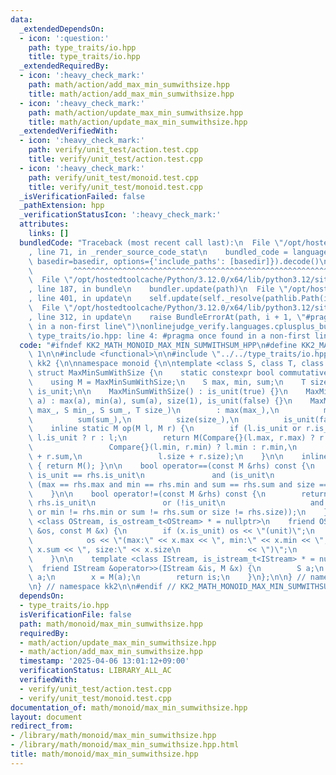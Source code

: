 ```yaml
---
data:
  _extendedDependsOn:
  - icon: ':question:'
    path: type_traits/io.hpp
    title: type_traits/io.hpp
  _extendedRequiredBy:
  - icon: ':heavy_check_mark:'
    path: math/action/add_max_min_sumwithsize.hpp
    title: math/action/add_max_min_sumwithsize.hpp
  - icon: ':heavy_check_mark:'
    path: math/action/update_max_min_sumwithsize.hpp
    title: math/action/update_max_min_sumwithsize.hpp
  _extendedVerifiedWith:
  - icon: ':heavy_check_mark:'
    path: verify/unit_test/action.test.cpp
    title: verify/unit_test/action.test.cpp
  - icon: ':heavy_check_mark:'
    path: verify/unit_test/monoid.test.cpp
    title: verify/unit_test/monoid.test.cpp
  _isVerificationFailed: false
  _pathExtension: hpp
  _verificationStatusIcon: ':heavy_check_mark:'
  attributes:
    links: []
  bundledCode: "Traceback (most recent call last):\n  File \"/opt/hostedtoolcache/Python/3.12.0/x64/lib/python3.12/site-packages/onlinejudge_verify/documentation/build.py\"\
    , line 71, in _render_source_code_stat\n    bundled_code = language.bundle(stat.path,\
    \ basedir=basedir, options={'include_paths': [basedir]}).decode()\n          \
    \         ^^^^^^^^^^^^^^^^^^^^^^^^^^^^^^^^^^^^^^^^^^^^^^^^^^^^^^^^^^^^^^^^^^^^^^^^^^^^^^^^^\n\
    \  File \"/opt/hostedtoolcache/Python/3.12.0/x64/lib/python3.12/site-packages/onlinejudge_verify/languages/cplusplus.py\"\
    , line 187, in bundle\n    bundler.update(path)\n  File \"/opt/hostedtoolcache/Python/3.12.0/x64/lib/python3.12/site-packages/onlinejudge_verify/languages/cplusplus_bundle.py\"\
    , line 401, in update\n    self.update(self._resolve(pathlib.Path(included), included_from=path))\n\
    \  File \"/opt/hostedtoolcache/Python/3.12.0/x64/lib/python3.12/site-packages/onlinejudge_verify/languages/cplusplus_bundle.py\"\
    , line 312, in update\n    raise BundleErrorAt(path, i + 1, \"#pragma once found\
    \ in a non-first line\")\nonlinejudge_verify.languages.cplusplus_bundle.BundleErrorAt:\
    \ type_traits/io.hpp: line 4: #pragma once found in a non-first line\n"
  code: "#ifndef KK2_MATH_MONOID_MAX_MIN_SUMWITHSUM_HPP\n#define KK2_MATH_MONOID_MAX_MIN_SUMWITHSUM_HPP\
    \ 1\n\n#include <functional>\n\n#include \"../../type_traits/io.hpp\"\n\nnamespace\
    \ kk2 {\n\nnamespace monoid {\n\ntemplate <class S, class T, class Compare = std::less<S>>\
    \ struct MaxMinSumWithSize {\n    static constexpr bool commutative = true;\n\
    \    using M = MaxMinSumWithSize;\n    S max, min, sum;\n    T size;\n    bool\
    \ is_unit;\n\n    MaxMinSumWithSize() : is_unit(true) {}\n    MaxMinSumWithSize(S\
    \ a) : max(a), min(a), sum(a), size(1), is_unit(false) {}\n    MaxMinSumWithSize(S\
    \ max_, S min_, S sum_, T size_)\n        : max(max_),\n          min(min_),\n\
    \          sum(sum_),\n          size(size_),\n          is_unit(false) {}\n\n\
    \    inline static M op(M l, M r) {\n        if (l.is_unit or r.is_unit) return\
    \ l.is_unit ? r : l;\n        return M(Compare{}(l.max, r.max) ? r.max : l.max,\n\
    \                 Compare{}(l.min, r.min) ? l.min : r.min,\n                 l.sum\
    \ + r.sum,\n                 l.size + r.size);\n    }\n\n    inline static M unit()\
    \ { return M(); }\n\n    bool operator==(const M &rhs) const {\n        return\
    \ is_unit == rhs.is_unit\n               and (is_unit\n                    or\
    \ (max == rhs.max and min == rhs.min and sum == rhs.sum and size == rhs.size));\n\
    \    }\n\n    bool operator!=(const M &rhs) const {\n        return is_unit !=\
    \ rhs.is_unit\n               or (!is_unit\n                   and (max != rhs.max\
    \ or min != rhs.min or sum != rhs.sum or size != rhs.size));\n    }\n\n    template\
    \ <class OStream, is_ostream_t<OStream> * = nullptr>\n    friend OStream &operator<<(OStream\
    \ &os, const M &x) {\n        if (x.is_unit) os << \"(unit)\";\n        else\n\
    \            os << \"(max:\" << x.max << \", min:\" << x.min << \", sum:\" <<\
    \ x.sum << \", size:\" << x.size\n               << \")\";\n        return os;\n\
    \    }\n\n    template <class IStream, is_istream_t<IStream> * = nullptr>\n  \
    \  friend IStream &operator>>(IStream &is, M &x) {\n        S a;\n        is >>\
    \ a;\n        x = M(a);\n        return is;\n    }\n};\n\n} // namespace monoid\n\
    \n} // namespace kk2\n\n#endif // KK2_MATH_MONOID_MAX_MIN_SUMWITHSUM_HPP\n"
  dependsOn:
  - type_traits/io.hpp
  isVerificationFile: false
  path: math/monoid/max_min_sumwithsize.hpp
  requiredBy:
  - math/action/update_max_min_sumwithsize.hpp
  - math/action/add_max_min_sumwithsize.hpp
  timestamp: '2025-04-06 13:01:12+09:00'
  verificationStatus: LIBRARY_ALL_AC
  verifiedWith:
  - verify/unit_test/action.test.cpp
  - verify/unit_test/monoid.test.cpp
documentation_of: math/monoid/max_min_sumwithsize.hpp
layout: document
redirect_from:
- /library/math/monoid/max_min_sumwithsize.hpp
- /library/math/monoid/max_min_sumwithsize.hpp.html
title: math/monoid/max_min_sumwithsize.hpp
---
```

